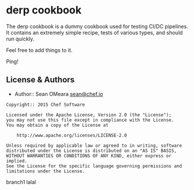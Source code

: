 derp cookbook
=============

The derp cookbook is a dummy cookbook used for testing CI/DC pipelines.
It contains an extremely simple recipe, tests of various types, and
should run quickly.

Feel free to add things to it.

Ping!

License & Authors
-----------------
- Author:: Sean OMeara <sean@chef.io>

```text
Copyright:: 2015 Chef Software

Licensed under the Apache License, Version 2.0 (the "License");
you may not use this file except in compliance with the License.
You may obtain a copy of the License at

    http://www.apache.org/licenses/LICENSE-2.0

Unless required by applicable law or agreed to in writing, software
distributed under the License is distributed on an "AS IS" BASIS,
WITHOUT WARRANTIES OR CONDITIONS OF ANY KIND, either express or implied.
See the License for the specific language governing permissions and
limitations under the License.
```
branch1
lalal
